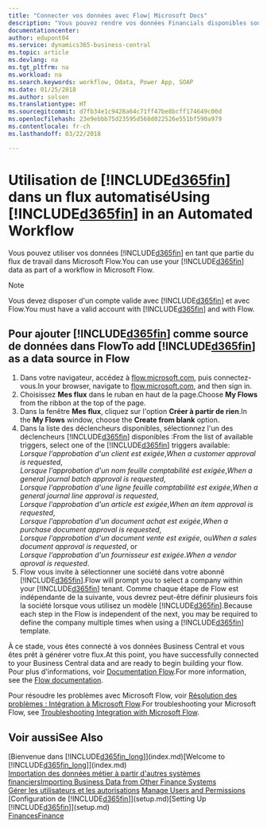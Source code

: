 ```yaml
---
title: "Connecter vos données avec Flow| Microsoft Docs"
description: "Vous pouvez rendre vos données Financials disponibles sous forme de données sources et spécifier une URL OData de vos services Web pour générer un flux de travail automatisé."
documentationcenter: 
author: edupont04
ms.service: dynamics365-business-central
ms.topic: article
ms.devlang: na
ms.tgt_pltfrm: na
ms.workload: na
ms.search.keywords: workflow, Odata, Power App, SOAP
ms.date: 01/25/2018
ms.author: solsen
ms.translationtype: HT
ms.sourcegitcommit: d7fb34e1c9428a64c71ff47be8bcff174649c00d
ms.openlocfilehash: 23e9ebbb75d23595d568d022526e551bf590a979
ms.contentlocale: fr-ch
ms.lasthandoff: 03/22/2018

---
```

# <a name="using-included365finincludesd365finmdmd-in-an-automated-workflow"></a><span data-ttu-id="180ff-103">Utilisation de [!INCLUDE[d365fin](includes/d365fin_md.md)] dans un flux automatisé</span><span class="sxs-lookup"><span data-stu-id="180ff-103">Using [!INCLUDE[d365fin](includes/d365fin_md.md)] in an Automated Workflow</span></span>
<span data-ttu-id="180ff-104">Vous pouvez utiliser vos données [!INCLUDE[d365fin](includes/d365fin_md.md)] en tant que partie du flux de travail dans Microsoft Flow.</span><span class="sxs-lookup"><span data-stu-id="180ff-104">You can use your [!INCLUDE[d365fin](includes/d365fin_md.md)] data as part of a workflow in Microsoft Flow.</span></span>  

> [!NOTE]  
>   <span data-ttu-id="180ff-105">Vous devez disposer d'un compte valide avec [!INCLUDE[d365fin](includes/d365fin_md.md)] et avec Flow.</span><span class="sxs-lookup"><span data-stu-id="180ff-105">You must have a valid account with [!INCLUDE[d365fin](includes/d365fin_md.md)] and with Flow.</span></span>  

## <a name="to-add-included365finincludesd365finmdmd-as-a-data-source-in-flow"></a><span data-ttu-id="180ff-106">Pour ajouter [!INCLUDE[d365fin](includes/d365fin_md.md)] comme source de données dans Flow</span><span class="sxs-lookup"><span data-stu-id="180ff-106">To add [!INCLUDE[d365fin](includes/d365fin_md.md)] as a data source in Flow</span></span>
1. <span data-ttu-id="180ff-107">Dans votre navigateur, accédez à [flow.microsoft.com](https://flow.microsoft.com/en-us/), puis connectez-vous.</span><span class="sxs-lookup"><span data-stu-id="180ff-107">In your browser, navigate to [flow.microsoft.com](https://flow.microsoft.com/en-us/), and then sign in.</span></span>
2. <span data-ttu-id="180ff-108">Choisissez **Mes flux** dans le ruban en haut de la page.</span><span class="sxs-lookup"><span data-stu-id="180ff-108">Choose **My Flows** from the ribbon at the top of the page.</span></span>
3. <span data-ttu-id="180ff-109">Dans la fenêtre **Mes flux**, cliquez sur l'option **Créer à partir de rien**.</span><span class="sxs-lookup"><span data-stu-id="180ff-109">In the **My Flows** window, choose the **Create from blank** option.</span></span>
4. <span data-ttu-id="180ff-110">Dans la liste des déclencheurs disponibles, sélectionnez l'un des déclencheurs [!INCLUDE[d365fin](includes/d365fin_md.md)] disponibles :</span><span class="sxs-lookup"><span data-stu-id="180ff-110">From the list of available triggers, select one of the [!INCLUDE[d365fin](includes/d365fin_md.md)] triggers available:</span></span>  
    <span data-ttu-id="180ff-111">*Lorsque l'approbation d'un client est exigée*,</span><span class="sxs-lookup"><span data-stu-id="180ff-111">*When a customer approval is requested*,</span></span>  
    <span data-ttu-id="180ff-112">*Lorsque l'approbation d'un nom feuille comptabilité est exigée*,</span><span class="sxs-lookup"><span data-stu-id="180ff-112">*When a general journal batch approval is requested*,</span></span>  
    <span data-ttu-id="180ff-113">*Lorsque l'approbation d'une ligne feuille comptabilité est exigée*,</span><span class="sxs-lookup"><span data-stu-id="180ff-113">*When a general journal line approval is requested*,</span></span>  
    <span data-ttu-id="180ff-114">*Lorsque l'approbation d'un article est exigée*,</span><span class="sxs-lookup"><span data-stu-id="180ff-114">*When an item approval is requested*,</span></span>  
    <span data-ttu-id="180ff-115">*Lorsque l'approbation d'un document achat est exigée*,</span><span class="sxs-lookup"><span data-stu-id="180ff-115">*When a purchase document approval is requested*,</span></span>  
    <span data-ttu-id="180ff-116">*Lorsque l'approbation d'un document vente est exigée*, ou</span><span class="sxs-lookup"><span data-stu-id="180ff-116">*When a sales document approval is requested*, or</span></span>  
    <span data-ttu-id="180ff-117">*Lorsque l'approbation d'un fournisseur est exigée*.</span><span class="sxs-lookup"><span data-stu-id="180ff-117">*When a vendor aproval is requested*.</span></span>
5. <span data-ttu-id="180ff-118">Flow vous invite à sélectionner une société dans votre abonné [!INCLUDE[d365fin](includes/d365fin_md.md)].</span><span class="sxs-lookup"><span data-stu-id="180ff-118">Flow will prompt you to select a company within your [!INCLUDE[d365fin](includes/d365fin_md.md)] tenant.</span></span> <span data-ttu-id="180ff-119">Comme chaque étape de Flow est indépendante de la suivante, vous devrez peut-être définir plusieurs fois la société lorsque vous utilisez un modèle [!INCLUDE[d365fin](includes/d365fin_md.md)].</span><span class="sxs-lookup"><span data-stu-id="180ff-119">Because each step in the Flow is independent of the next, you may be required to define the company multiple times when using a [!INCLUDE[d365fin](includes/d365fin_md.md)] template.</span></span>

<span data-ttu-id="180ff-120">À ce stade, vous êtes connecté à vos données Business Central et vous êtes prêt à générer votre flux.</span><span class="sxs-lookup"><span data-stu-id="180ff-120">At this point, you have successfully connected to your Business Central data and are ready to begin building your flow.</span></span> <span data-ttu-id="180ff-121">Pour plus d'informations, voir [Documentation Flow](https://flow.microsoft.com/documentation/getting-started/).</span><span class="sxs-lookup"><span data-stu-id="180ff-121">For more information, see the [Flow documentation](https://flow.microsoft.com/documentation/getting-started/).</span></span>

<span data-ttu-id="180ff-122">Pour résoudre les problèmes avec Microsoft Flow, voir [Résolution des problèmes : Intégration à Microsoft Flow](across-troubleshooting-how-use-financials-data-source-flow.md).</span><span class="sxs-lookup"><span data-stu-id="180ff-122">For troubleshooting your Microsoft Flow, see [Troubleshooting Integration with Microsoft Flow](across-troubleshooting-how-use-financials-data-source-flow.md).</span></span>

## <a name="see-also"></a><span data-ttu-id="180ff-123">Voir aussi</span><span class="sxs-lookup"><span data-stu-id="180ff-123">See Also</span></span>
<span data-ttu-id="180ff-124">[Bienvenue dans [!INCLUDE[d365fin_long](includes/d365fin_long_md.md)]](index.md)</span><span class="sxs-lookup"><span data-stu-id="180ff-124">[Welcome to [!INCLUDE[d365fin_long](includes/d365fin_long_md.md)]](index.md)</span></span>  
[<span data-ttu-id="180ff-125">Importation des données métier à partir d'autres systèmes financiers</span><span class="sxs-lookup"><span data-stu-id="180ff-125">Importing Business Data from Other Finance Systems</span></span>](upload-data.md)  
<span data-ttu-id="180ff-126">[Gérer les utilisateurs et les autorisations](ui-how-users-permissions.md)  </span><span class="sxs-lookup"><span data-stu-id="180ff-126">[Manage Users and Permissions](ui-how-users-permissions.md)  </span></span>  
<span data-ttu-id="180ff-127">[Configuration de [!INCLUDE[d365fin](includes/d365fin_md.md)]](setup.md)</span><span class="sxs-lookup"><span data-stu-id="180ff-127">[Setting Up [!INCLUDE[d365fin](includes/d365fin_md.md)]](setup.md)</span></span>  
[<span data-ttu-id="180ff-128">Finances</span><span class="sxs-lookup"><span data-stu-id="180ff-128">Finance</span></span>](finance.md)  

